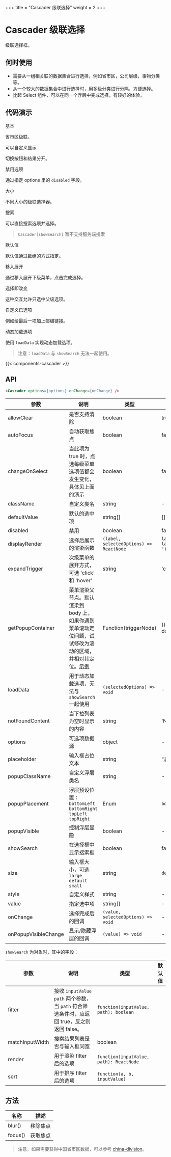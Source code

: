 +++
title = "Cascader 级联选择"
weight = 2
+++

# Cascader 级联选择

级联选择框。

## 何时使用

- 需要从一组相关联的数据集合进行选择，例如省市区，公司层级，事物分类等。
- 从一个较大的数据集合中进行选择时，用多级分类进行分隔，方便选择。
- 比起 Select 组件，可以在同一个浮层中完成选择，有较好的体验。

## 代码演示

<div class="c7n-row">
    <div class="c7n-row-6">
        <section class="code-box">
            <section class="code-box-demo"><div id="cascader-basic"></div></section>
            <section class="code-box-meta">
                <div class="code-box-title"><a>基本</a></div>
                <div>
                    <p>省市区级联。</p>
                </div>
            </section>
        </section>
        <section class="code-box">
            <section class="code-box-demo"><div id="cascader-custom"></div></section>
            <section class="code-box-meta">
                <div class="code-box-title"><a>可以自定义显示</a></div>
                <div>
                    <p>切换按钮和结果分开。</p>
                </div>
            </section>
        </section>
        <section class="code-box">
            <section class="code-box-demo"><div id="cascader-disabled"></div></section>
            <section class="code-box-meta">
                <div class="code-box-title"><a>禁用选项</a></div>
                <div>
                    <p>通过指定 options 里的 <code>disabled</code> 字段。</p>
                </div>
            </section>
        </section>
        <section class="code-box">
            <section class="code-box-demo"><div id="cascader-size"></div></section>
            <section class="code-box-meta">
                <div class="code-box-title"><a>大小</a></div>
                <div>
                    <p>不同大小的级联选择器。</p>
                </div>
            </section>
        </section>
        <section class="code-box">
            <section class="code-box-demo"><div id="cascader-search"></div></section>
            <section class="code-box-meta">
                <div class="code-box-title"><a>搜索</a></div>
                <div>
                    <p>可以直接搜索选项并选择。</p><blockquote><p><code>Cascader[showSearch]</code> 暂不支持服务端搜索</p></blockquote>
                </div>
            </section>
        </section>
    </div>
    <div class="c7n-row-6">
        <section class="code-box">
            <section class="code-box-demo"><div id="cascader-default"></div></section>
            <section class="code-box-meta">
                <div class="code-box-title"><a>默认值</a></div>
                <div>
                    <p>默认值通过数组的方式指定。</p>
                </div>
            </section>
        </section>
        <section class="code-box">
            <section class="code-box-demo"><div id="cascader-hover"></div></section>
            <section class="code-box-meta">
                <div class="code-box-title"><a>移入展开</a></div>
                <div>
                    <p>通过移入展开下级菜单，点击完成选择。</p>
                </div>
            </section>
        </section>
        <section class="code-box">
            <section class="code-box-demo"><div id="cascader-change"></div></section>
            <section class="code-box-meta">
                <div class="code-box-title"><a>选择即改变</a></div>
                <div>
                    <p>这种交互允许只选中父级选项。</p>
                </div>
            </section>
        </section>
        <section class="code-box">
            <section class="code-box-demo"><div id="cascader-selected"></div></section>
            <section class="code-box-meta">
                <div class="code-box-title"><a>自定义已选项</a></div>
                <div>
                    <p>例如给最后一项加上邮编链接。</p>
                </div>
            </section>
        </section>
        <section class="code-box">
            <section class="code-box-demo"><div id="cascader-load"></div></section>
            <section class="code-box-meta">
                <div class="code-box-title"><a>动态加载选项</a></div>
                <div>
                    <p>使用 <code>loadData</code> 实现动态加载选项。</p><blockquote><p>注意：<code>loadData</code> 与 <code>showSearch</code> 无法一起使用。</p></blockquote>
                </div>
            </section>
        </section>
    </div>
</div>

{{< components-cascader >}}

## API

```html
<Cascader options={options} onChange={onChange} />
```

| 参数 | 说明 | 类型 | 默认值 |
| --- | --- | --- | --- |
| allowClear | 是否支持清除 | boolean | true |
| autoFocus | 自动获取焦点 | boolean | false |
| changeOnSelect | 当此项为 true 时，点选每级菜单选项值都会发生变化，具体见上面的演示 | boolean | false |
| className | 自定义类名 | string | - |
| defaultValue | 默认的选中项 | string\[] | \[] |
| disabled | 禁用 | boolean | false |
| displayRender | 选择后展示的渲染函数 | `(label, selectedOptions) => ReactNode` | `label => label.join(' / ')` |
| expandTrigger | 次级菜单的展开方式，可选 'click' 和 'hover' | string | 'click' |
| getPopupContainer | 菜单渲染父节点。默认渲染到 body 上，如果你遇到菜单滚动定位问题，试试修改为滚动的区域，并相对其定位。[示例](https://codepen.io/afc163/pen/zEjNOy?editors=0010) | Function(triggerNode) | () => document.body |
| loadData | 用于动态加载选项，无法与 `showSearch` 一起使用 | `(selectedOptions) => void` | - |
| notFoundContent | 当下拉列表为空时显示的内容 | string | 'Not Found' |
| options | 可选项数据源 | object | - |
| placeholder | 输入框占位文本 | string | '请选择' |
| popupClassName | 自定义浮层类名 | string | - |
| popupPlacement | 浮层预设位置：`bottomLeft` `bottomRight` `topLeft` `topRight` | Enum | `bottomLeft` |
| popupVisible | 控制浮层显隐 | boolean | - |
| showSearch | 在选择框中显示搜索框 | boolean | false |
| size | 输入框大小，可选 `large` `default` `small` | string | `default` |
| style | 自定义样式 | string | - |
| value | 指定选中项 | string\[] | - |
| onChange | 选择完成后的回调 | `(value, selectedOptions) => void` | - |
| onPopupVisibleChange | 显示/隐藏浮层的回调 | `(value) => void` | - |

`showSearch` 为对象时，其中的字段：

| 参数 | 说明 | 类型 | 默认值 |
| --- | --- | --- | --- |
| filter | 接收 `inputValue` `path` 两个参数，当 `path` 符合筛选条件时，应返回 true，反之则返回 false。 | `function(inputValue, path): boolean` |  |
| matchInputWidth | 搜索结果列表是否与输入框同宽 | boolean |  |
| render | 用于渲染 filter 后的选项 | `function(inputValue, path): ReactNode` |  |
| sort | 用于排序 filter 后的选项 | `function(a, b, inputValue)` |  |

## 方法

| 名称 | 描述 |
| --- | --- |
| blur() | 移除焦点 |
| focus() | 获取焦点 |

<style>
.ant-cascader-picker {
  width: 300px;
}
</style>

> 注意，如果需要获得中国省市区数据，可以参考 [china-division](https://gist.github.com/afc163/7582f35654fd03d5be7009444345ea17)。

